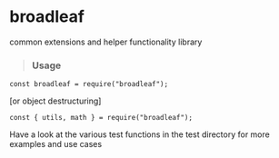 # broadleaf
common extensions and helper functionality library

> ### Usage
```const broadleaf = require("broadleaf");```

 [or object destructuring]
  
```const { utils, math } = require("broadleaf");```

Have a look at the various test functions 
in the test directory for more examples and use cases
